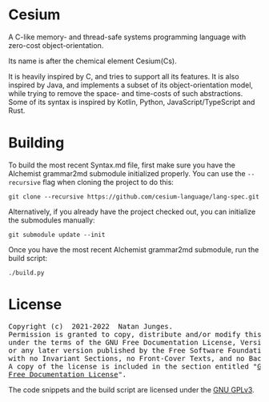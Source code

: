 # Cesium
A C-like memory- and thread-safe systems programming language with zero-cost object-orientation.

Its name is after the chemical element Cesium(Cs).

It is heavily inspired by C, and tries to support all its features. It is also inspired by Java, and implements a subset of its object-orientation model, while trying to remove the space- and time-costs of such abstractions. Some of its syntax is inspired by Kotlin, Python, JavaScript/TypeScript and Rust.

# Building
To build the most recent Syntax.md file, first make sure you have the Alchemist grammar2md submodule initialized properly. You can use the `--recursive` flag when cloning the project to do this:

```shell
git clone --recursive https://github.com/cesium-language/lang-spec.git
```

Alternatively, if you already have the project checked out, you can initialize the submodules manually:

```shell
git submodule update --init
```

Once you have the most recent Alchemist grammar2md submodule, run the build script:

```shell
./build.py
```

# License
<pre>
Copyright (c)  2021-2022  Natan Junges.
Permission is granted to copy, distribute and/or modify this document
under the terms of the GNU Free Documentation License, Version 1.3
or any later version published by the Free Software Foundation;
with no Invariant Sections, no Front-Cover Texts, and no Back-Cover Texts.
A copy of the license is included in the section entitled "<a href="LICENSE">GNU
Free Documentation License</a>".
</pre>

The code snippets and the build script are licensed under the [GNU GPLv3](LICENSE.GPL).
